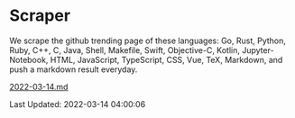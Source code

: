 # Scraper

We scrape the github trending page of these languages: Go, Rust, Python, Ruby, C++, C, Java, Shell, Makefile, Swift, Objective-C, Kotlin, Jupyter-Notebook, HTML, JavaScript, TypeScript, CSS, Vue, TeX, Markdown, and push a markdown result everyday.

[2022-03-14.md](https://github.com/yangwenmai/github-trending-backup/blob/master/2022-03-14.md)

Last Updated: 2022-03-14 04:00:06